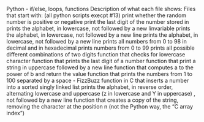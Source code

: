 Python - if/else, loops, functions
Description of what each file shows:
Files that start with: (all python scripts execpt #13)
print whether the random number is positive or negative
print the last digit of the number stored in prints the alphabet, in lowercase, not followed by a new linvariable
prints the alphabet, in lowercase, not followed by a new line
prints the alphabet, in lowercase, not followed by a new line
prints all numbers from 0 to 98 in decimal and in hexadecimal
prints numbers from 0 to 99
prints all possible different combinations of two digits
function that checks for lowercase character
function that prints the last digit of a number
function that print a string in uppercase followed by a new line
function that computes a to the power of b and return the value
function that prints the numbers from 1 to 100 separated by a space - FizzBuzz
function in C that inserts a number into a sorted singly linked list
prints the alphabet, in reverse order, alternating lowercase and uppercase (z in lowercase and Y in uppercase) , not followed by a new line
function that creates a copy of the string, removing the character at the position n (not the Python way, the “C array index”)
